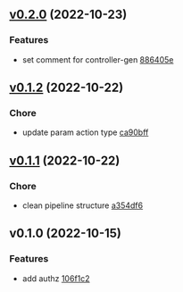 
<a name="v0.2.0"></a>
## [v0.2.0](https://github.com/w6d-io/x/compare/v0.1.2...v0.2.0) (2022-10-23)

### Features

* set comment for controller-gen [886405e]("https://github.com/w6d-io/x/commit/886405e84f41e93194c63d23fafb562ea2671f90")


<a name="v0.1.2"></a>
## [v0.1.2](https://github.com/w6d-io/x/compare/v0.1.1...v0.1.2) (2022-10-22)

### Chore

* update param action type [ca90bff]("https://github.com/w6d-io/x/commit/ca90bffca6961c74417eca8760aff6f96b303517")


<a name="v0.1.1"></a>
## [v0.1.1](https://github.com/w6d-io/x/compare/v0.1.0...v0.1.1) (2022-10-22)

### Chore

* clean pipeline structure [a354df6]("https://github.com/w6d-io/x/commit/a354df67622286ab6fa15820b10d73ff528ad249")


<a name="v0.1.0"></a>
## v0.1.0 (2022-10-15)

### Features

* add authz [106f1c2]("https://github.com/w6d-io/x/commit/106f1c2ca69e849f476d817ff4277dc6974cd1ae")

